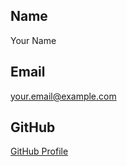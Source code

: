 <!-- contact-cards/template.md -->

## Name
Your Name

## Email
your.email@example.com

## GitHub
[GitHub Profile](https://github.com/your-username)
